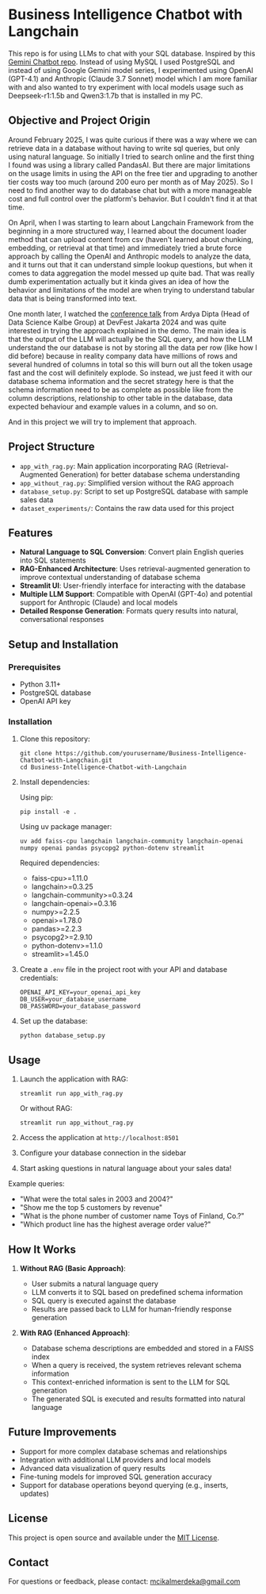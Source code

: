 # Business Intelligence Chatbot with Langchain

This repo is for using LLMs to chat with your SQL database. Inspired by this [Gemini Chatbot repo](https://github.com/ardyadipta/gemini_chatbot_sql). Instead of using MySQL I used PostgreSQL and instead of using Google Gemini model series, I experimented using OpenAI (GPT-4.1) and Anthropic (Claude 3.7 Sonnet) model which I am more familiar with and also wanted to try experiment with local models usage such as Deepseek-r1:1.5b and Qwen3:1.7b that is installed in my PC.

## Objective and Project Origin

Around February 2025, I was quite curious if there was a way where we can retrieve data in a database without having to write sql queries, but only using natural language. So initially I tried to search online and the first thing I found was using a library called PandasAI. But there are major limitations on the usage limits in using the API on the free tier and upgrading to another tier costs way too much (around 200 euro per month as of May 2025). So I need to find another way to do database chat but with a more manageable cost and full control over the platform's behavior. But I couldn't find it at that time.

On April, when I was starting to learn about Langchain Framework from the beginning in a more structured way, I learned about the document loader method that can upload content from csv (haven't learned about chunking, embedding, or retrieval at that time) and immediately tried a brute force approach by calling the OpenAI and Anthropic models to analyze the data, and it turns out that it can understand simple lookup questions, but when it comes to data aggregation the model messed up quite bad. That was really dumb experimentation actually but it kinda gives an idea of how the behavior and limitations of the model are when trying to understand tabular data that is being transformed into text.

One month later, I watched the [conference talk](https://youtu.be/wN3T5NCTSAY?t=16827) from Ardya Dipta (Head of Data Science Kalbe Group) at DevFest Jakarta 2024 and was quite interested in trying the approach explained in the demo. The main idea is that the output of the LLM will actually be the SQL query, and how the LLM understand the our database is not by storing all the data per row (like how I did before) because in reality company data have millions of rows and several hundred of columns in total so this will burn out all the token usage fast and the cost will definitely explode. So instead, we just feed it with our database schema information and the secret strategy here is that the schema information need to be as complete as possible like from the column descriptions, relationship to other table in the database, data expected behaviour and example values in a column, and so on.

And in this project we will try to implement that approach.

## Project Structure

- `app_with_rag.py`: Main application incorporating RAG (Retrieval-Augmented Generation) for better database schema understanding
- `app_without_rag.py`: Simplified version without the RAG approach
- `database_setup.py`: Script to set up PostgreSQL database with sample sales data
- `dataset_experiments/`: Contains the raw data used for this project

## Features

- **Natural Language to SQL Conversion**: Convert plain English queries into SQL statements
- **RAG-Enhanced Architecture**: Uses retrieval-augmented generation to improve contextual understanding of database schema
- **Streamlit UI**: User-friendly interface for interacting with the database
- **Multiple LLM Support**: Compatible with OpenAI (GPT-4o) and potential support for Anthropic (Claude) and local models
- **Detailed Response Generation**: Formats query results into natural, conversational responses

## Setup and Installation

### Prerequisites

- Python 3.11+
- PostgreSQL database
- OpenAI API key

### Installation

1. Clone this repository:

   ```
   git clone https://github.com/yourusername/Business-Intelligence-Chatbot-with-Langchain.git
   cd Business-Intelligence-Chatbot-with-Langchain
   ```
2. Install dependencies:

   Using pip:
   ```
   pip install -e .
   ```
   
   Using uv package manager:
   ```
   uv add faiss-cpu langchain langchain-community langchain-openai numpy openai pandas psycopg2 python-dotenv streamlit
   ```
   
   Required dependencies:
   - faiss-cpu>=1.11.0
   - langchain>=0.3.25
   - langchain-community>=0.3.24
   - langchain-openai>=0.3.16
   - numpy>=2.2.5
   - openai>=1.78.0
   - pandas>=2.2.3
   - psycopg2>=2.9.10
   - python-dotenv>=1.1.0
   - streamlit>=1.45.0

3. Create a `.env` file in the project root with your API and database credentials:

   ```
   OPENAI_API_KEY=your_openai_api_key
   DB_USER=your_database_username
   DB_PASSWORD=your_database_password
   ```
4. Set up the database:

   ```
   python database_setup.py
   ```

## Usage

1. Launch the application with RAG:

   ```
   streamlit run app_with_rag.py
   ```

   Or without RAG:

   ```
   streamlit run app_without_rag.py
   ```
2. Access the application at `http://localhost:8501`
3. Configure your database connection in the sidebar
4. Start asking questions in natural language about your sales data!

Example queries:

- "What were the total sales in 2003 and 2004?"
- "Show me the top 5 customers by revenue"
- "What is the phone number of customer name Toys of Finland, Co.?"
- "Which product line has the highest average order value?"

## How It Works

1. **Without RAG (Basic Approach)**:

   - User submits a natural language query
   - LLM converts it to SQL based on predefined schema information
   - SQL query is executed against the database
   - Results are passed back to LLM for human-friendly response generation
2. **With RAG (Enhanced Approach)**:

   - Database schema descriptions are embedded and stored in a FAISS index
   - When a query is received, the system retrieves relevant schema information
   - This context-enriched information is sent to the LLM for SQL generation
   - The generated SQL is executed and results formatted into natural language

## Future Improvements

- Support for more complex database schemas and relationships
- Integration with additional LLM providers and local models
- Advanced data visualization of query results
- Fine-tuning models for improved SQL generation accuracy
- Support for database operations beyond querying (e.g., inserts, updates)

## License

This project is open source and available under the [MIT License](LICENSE).

## Contact

For questions or feedback, please contact: mcikalmerdeka@gmail.com
